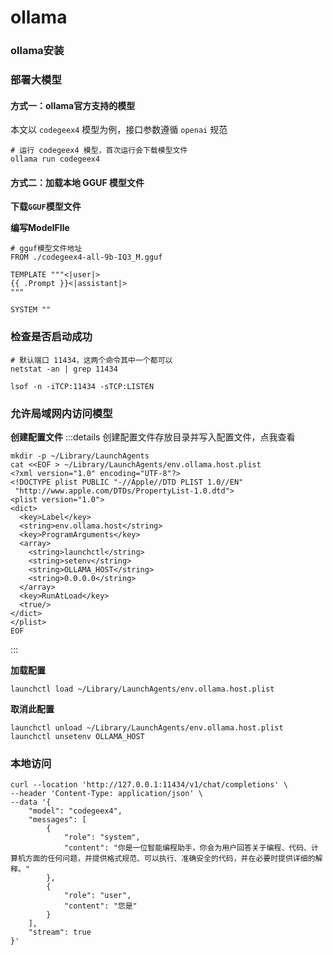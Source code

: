 # ollama

### ollama安装
<Linkcard url="https://ollama.com/" title="官方地址" description="https://ollama.com/"/>

### 部署大模型

#### 方式一：ollama官方支持的模型

本文以 `codegeex4` 模型为例，接口参数遵循 `openai` 规范

```shell
# 运行 codegeex4 模型，首次运行会下载模型文件
ollama run codegeex4
```

#### 方式二：加载本地 GGUF 模型文件

**下载`GGUF`模型文件**

<Linkcard url="https://huggingface.co/" title="Hugging Face" description="https://huggingface.co/"/>
<Linkcard url="https://www.modelscope.cn/home" title="ModelScope 魔塔社区" description="https://www.modelscope.cn/home"/>

**编写ModelFIle**

```shell
# gguf模型文件地址
FROM ./codegeex4-all-9b-IQ3_M.gguf

TEMPLATE """<|user|>
{{ .Prompt }}<|assistant|>
"""

SYSTEM ""
```


### 检查是否启动成功

```shell
# 默认端口 11434，这两个命令其中一个都可以
netstat -an | grep 11434

lsof -n -iTCP:11434 -sTCP:LISTEN
```

### 允许局域网内访问模型
**创建配置文件**
:::details 创建配置文件存放目录并写入配置文件，点我查看
```shell
mkdir -p ~/Library/LaunchAgents
cat <<EOF > ~/Library/LaunchAgents/env.ollama.host.plist
<?xml version="1.0" encoding="UTF-8"?>
<!DOCTYPE plist PUBLIC "-//Apple//DTD PLIST 1.0//EN"
 "http://www.apple.com/DTDs/PropertyList-1.0.dtd">
<plist version="1.0">
<dict>
  <key>Label</key>
  <string>env.ollama.host</string>
  <key>ProgramArguments</key>
  <array>
    <string>launchctl</string>
    <string>setenv</string>
    <string>OLLAMA_HOST</string>
    <string>0.0.0.0</string>
  </array>
  <key>RunAtLoad</key>
  <true/>
</dict>
</plist>
EOF
```
:::


**加载配置**
```shell
launchctl load ~/Library/LaunchAgents/env.ollama.host.plist
```

**取消此配置**
```shell
launchctl unload ~/Library/LaunchAgents/env.ollama.host.plist
launchctl unsetenv OLLAMA_HOST
```

### 本地访问
```shell
curl --location 'http://127.0.0.1:11434/v1/chat/completions' \
--header 'Content-Type: application/json' \
--data '{
    "model": "codegeex4",
    "messages": [
        {
            "role": "system",
            "content": "你是一位智能编程助手，你会为用户回答关于编程、代码、计算机方面的任何问题，并提供格式规范、可以执行、准确安全的代码，并在必要时提供详细的解释。"
        },
        {
            "role": "user",
            "content": "您是"
        }
    ],
    "stream": true
}'
```


